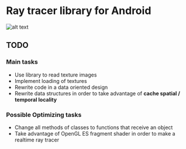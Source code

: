 # Ray tracer library for Android

![alt text](Example.gif)

## TODO

### Main tasks

* Use library to read texture images
* Implement loading of textures
* Rewrite code in a data oriented design
* Rewrite data structures in order to take advantage of **cache spatial / temporal locality**

### Possible Optimizing tasks

* Change all methods of classes to functions that receive an object
* Take advantage of OpenGL ES fragment shader in order to make a realtime ray tracer
